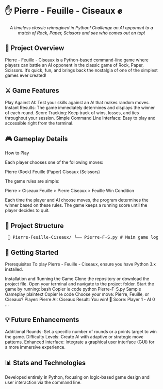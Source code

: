 <h1>✋ Pierre - Feuille - Ciseaux ✊</h1>
<p align="center"> <em>A timeless classic reimagined in Python! Challenge an AI opponent to a match of Rock, Paper, Scissors and see who comes out on top!</em> </p>
<h2>🌟 Project Overview</h2>
Pierre - Feuille - Ciseaux is a Python-based command-line game where players can battle an AI opponent in the classic game of Rock, Paper, Scissors. It’s quick, fun, and brings back the nostalgia of one of the simplest games ever created!

<h2>⚔️ Game Features</h2>
Play Against AI: Test your skills against an AI that makes random moves.
Instant Results: The game immediately determines and displays the winner of each round.
Score Tracking: Keep track of wins, losses, and ties throughout your session.
Simple Command Line Interface: Easy to play and accessible right from the terminal.
<h2>🎮 Gameplay Details</h2>
How to Play
<p>Each player chooses one of the following moves:</p>
Pierre (Rock)
Feuille (Paper)
Ciseaux (Scissors)
<p>The game rules are simple:</p>
Pierre > Ciseaux
Feuille > Pierre
Ciseaux > Feuille
Win Condition
<p>Each time the player and AI choose moves, the program determines the winner based on these rules. The game keeps a running score until the player decides to quit.</p>
<h2>🧩 Project Structure</h2>
<pre> 📂 Pierre-Feuille-Ciseaux/ └── Pierre-F-S.py # Main game logic and AI moves. </pre>
<h2>🚀 Getting Started</h2>
Prerequisites
To play Pierre - Feuille - Ciseaux, ensure you have Python 3.x installed.

Installation and Running the Game
Clone the repository or download the project file.
Open your terminal and navigate to the project folder.
Start the game by running:
bash
Copier le code
python Pierre-F-S.py
Sample Gameplay
plaintext
Copier le code
Choose your move: Pierre, Feuille, or Ciseaux? 
Player: Pierre
AI: Ciseaux
Result: You win! 🎉
Score: Player 1 - AI 0
...
<h2>💡 Future Enhancements</h2>
Additional Rounds: Set a specific number of rounds or a points target to win the game.
Difficulty Levels: Create AI with adaptive or strategic move patterns.
Enhanced Interface: Integrate a graphical user interface (GUI) for a more immersive experience.
<h2>📊 Stats and Technologies</h2>
<p>Developed entirely in Python, focusing on logic-based game design and user interaction via the command line.</p>
